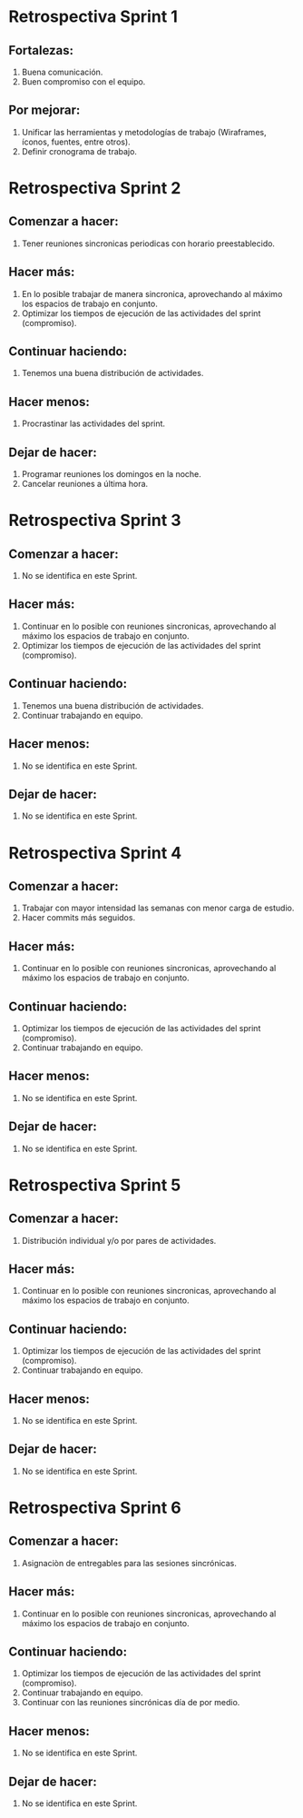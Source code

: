 # Retrospectiva Sprint 1  

## Fortalezas:  
1. Buena comunicación.  
2. Buen compromiso con el equipo.  

## Por mejorar:  
1. Unificar las herramientas y metodologías de trabajo (Wiraframes, íconos, fuentes, entre otros).  
2. Definir cronograma de trabajo.  

# Retrospectiva Sprint 2    

## Comenzar a hacer:  
1. Tener reuniones sincronicas periodicas con horario preestablecido.   

## Hacer más:  
1. En lo posible trabajar de manera sincronica, aprovechando al máximo los espacios de trabajo en conjunto.  
2. Optimizar los tiempos de ejecución de las actividades del sprint (compromiso).  

## Continuar haciendo:  
1. Tenemos una buena distribución de actividades.     

## Hacer menos:  
1. Procrastinar las actividades del sprint.  

## Dejar de hacer:  
1. Programar reuniones los domingos en la noche.  
2. Cancelar reuniones a última hora. 

# Retrospectiva Sprint 3    

## Comenzar a hacer:  
1. No se identifica en este Sprint.   

## Hacer más:  
1. Continuar en lo posible con reuniones sincronicas, aprovechando al máximo los espacios de trabajo en conjunto.  
2. Optimizar los tiempos de ejecución de las actividades del sprint (compromiso).  

## Continuar haciendo:  
1. Tenemos una buena distribución de actividades.  
2. Continuar trabajando en equipo.       

## Hacer menos:  
1. No se identifica en este Sprint.  

## Dejar de hacer:  
1. No se identifica en este Sprint.  

# Retrospectiva Sprint 4    

## Comenzar a hacer:  
1. Trabajar con mayor intensidad las semanas con menor carga de estudio. 
2. Hacer commits más seguidos.  

## Hacer más:  
1. Continuar en lo posible con reuniones sincronicas, aprovechando al máximo los espacios de trabajo en conjunto.   

## Continuar haciendo:  
1. Optimizar los tiempos de ejecución de las actividades del sprint (compromiso).  
2. Continuar trabajando en equipo.       

## Hacer menos:  
1. No se identifica en este Sprint.  

## Dejar de hacer:  
1. No se identifica en este Sprint.  

# Retrospectiva Sprint 5    

## Comenzar a hacer:  
1. Distribución individual y/o por pares de actividades.  

## Hacer más:  
1. Continuar en lo posible con reuniones sincronicas, aprovechando al máximo los espacios de trabajo en conjunto.   

## Continuar haciendo:  
1. Optimizar los tiempos de ejecución de las actividades del sprint (compromiso).  
2. Continuar trabajando en equipo.       

## Hacer menos:  
1. No se identifica en este Sprint.  

## Dejar de hacer:  
1. No se identifica en este Sprint.  
  
# Retrospectiva Sprint 6      
    
## Comenzar a hacer:    
1. Asignaciòn de entregables para las sesiones sincrónicas.    
  
## Hacer más:    
1. Continuar en lo posible con reuniones sincronicas, aprovechando al máximo los espacios de trabajo en conjunto.     
  
## Continuar haciendo:    
1. Optimizar los tiempos de ejecución de las actividades del sprint (compromiso).    
2. Continuar trabajando en equipo.  
3. Continuar con las reuniones sincrónicas día de por medio.           
  
## Hacer menos:    
1. No se identifica en este Sprint.    
  
## Dejar de hacer:    
1. No se identifica en este Sprint.    
